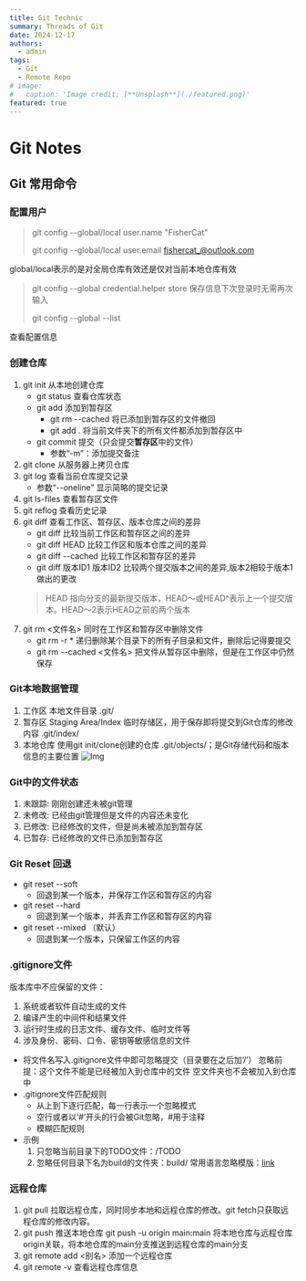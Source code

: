 ```yaml
---
title: Git Technic
summary: Threads of Git 
date: 2024-12-17
authors:
  - admin
tags:
  - Git
  - Remote Repo
# image:
#   caption: 'Image credit: [**Unsplash**](./featured.png)'
featured: true
---
```

# Git Notes

## Git 常用命令
### 配置用户
> git config --global/local user.name "FisherCat"
> 
> git config --global/local user.email fishercat_@outlook.com
> 
global/local表示的是对全局仓库有效还是仅对当前本地仓库有效

> git config --global credential.helper store
> 保存信息下次登录时无需再次输入
> 
>  git config --global --list
> 
查看配置信息

### 创建仓库

1. git init  从本地创建仓库
    - git status 查看仓库状态
    - git add  添加到暂存区
        - git rm --cached <file> 将已添加到暂存区的文件撤回
        - git add . 将当前文件夹下的所有文件都添加到暂存区中
    - git commit 提交（只会提交**暂存区**中的文件）
        - 参数“-m”：添加提交备注
2. git clone  从服务器上拷贝仓库
3. git log  查看当前仓库提交记录
    - 参数“--oneline” 显示简略的提交记录
4. git ls-files  查看暂存区文件
5. git reflog  查看历史记录
6. git diff  查看工作区、暂存区、版本仓库之间的差异
    - git diff  比较当前工作区和暂存区之间的差异
    - git diff HEAD 比较工作区和版本仓库之间的差异
    - git diff --cached 比较工作区和暂存区的差异
    - git diff 版本ID1 版本ID2 比较两个提交版本之间的差异,版本2相较于版本1做出的更改
    > HEAD 指向分支的最新提交版本，HEAD～或HEAD^表示上一个提交版本。HEAD～2表示HEAD之前的两个版本
7. git rm <文件名>  同时在工作区和暂存区中删除文件
    - git rm -r *  递归删除某个目录下的所有子目录和文件，删除后记得要提交
    - git rm --cached <文件名>  把文件从暂存区中删除，但是在工作区中仍然保存
### Git本地数据管理

1. 工作区
    本地文件目录 .git/
2. 暂存区 Staging Area/Index
    临时存储区，用于保存即将提交到Git仓库的修改内容 .git/index/
3. 本地仓库
    使用git init/clone创建的仓库 .git/objects/；是Git存储代码和版本信息的主要位置
![Img](/Git/img-20240409211148.png)
    
### Git中的文件状态

1. 未跟踪: 刚刚创建还未被git管理
2. 未修改: 已经由git管理但是文件的内容还未变化
3. 已修改: 已经修改的文件，但是尚未被添加到暂存区
4. 已暂存: 已经修改的文件已添加到暂存区

### Git Reset 回退
- git reset --soft
    - 回退到某一个版本，并保存工作区和暂存区的内容
- git reset --hard
    - 回退到某一个版本，并丢弃工作区和暂存区的内容
- git reset --mixed （默认）
    - 回退到某一个版本，只保留工作区的内容

### .gitignore文件
版本库中不应保留的文件：
1. 系统或者软件自动生成的文件
2. 编译产生的中间件和结果文件
3. 运行时生成的日志文件、缓存文件、临时文件等
4. 涉及身份、密码、口令、密钥等敏感信息的文件
- 将文件名写入.gitignore文件中即可忽略提交（目录要在之后加‘/’）
忽略前提：这个文件不能是已经被加入到仓库中的文件
空文件夹也不会被加入到仓库中
- .gitignore文件匹配规则
    - 从上到下逐行匹配，每一行表示一个忽略模式
    - 空行或者以‘#’开头的行会被Git忽略，#用于注释
    - 模糊匹配规则
- 示例
    1. 只忽略当前目录下的TODO文件：/TODO
    2. 忽略任何目录下名为build的文件夹：build/
常用语言忽略模版：[link](https://github.com/github/gitignore)

### 远程仓库
1. git pull <remote>  拉取远程仓库，同时同步本地和远程仓库的修改。git fetch只获取远程仓库的修改内容。
2. git push <remote><branch>  推送本地仓库
    git push -u origin main:main 将本地仓库与远程仓库origin关联，将本地仓库的main分支推送到远程仓库的main分支
3. git remote add <别名><url>  添加一个远程仓库
4. git remote -v 查看远程仓库信息
